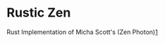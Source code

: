 Rustic Zen
==========
Rust Implementation of Micha Scott's (Zen Photon)[1]








[1]: https://github.com/scanlime/zenphoton
